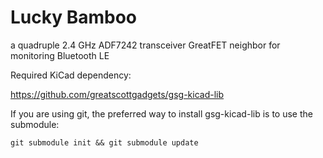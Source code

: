 # Lucky Bamboo
a quadruple 2.4 GHz ADF7242 transceiver GreatFET neighbor for monitoring Bluetooth LE 

Required KiCad dependency:

https://github.com/greatscottgadgets/gsg-kicad-lib

If you are using git, the preferred way to install gsg-kicad-lib is to use the
submodule:

```
git submodule init && git submodule update
```
